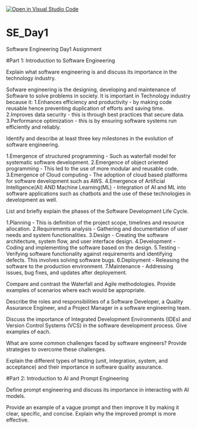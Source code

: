 [![Open in Visual Studio Code](https://classroom.github.com/assets/open-in-vscode-2e0aaae1b6195c2367325f4f02e2d04e9abb55f0b24a779b69b11b9e10269abc.svg)](https://classroom.github.com/online_ide?assignment_repo_id=18322342&assignment_repo_type=AssignmentRepo)

# SE_Day1

Software Engineering Day1 Assignment

#Part 1: Introduction to Software Engineering

Explain what software engineering is and discuss its importance in the technology industry.

Sofware engineering is the designing, developing and maintenance of Software to solve problems in society.
It is important in Technology industry because it:
1.Enhances efficiency and productivity - by making code reusable hence preventing duplication of efforts and saving time.
2.Improves data security - this is through best practices that secure data.
3.Performance optimization - this is by ensuring software systems run efficiently and reliably.

Identify and describe at least three key milestones in the evolution of software engineering.

1.Emergence of structured programming - Such as waterfall model for systematic software development.
2.Emergence of object oriented programming - This led to the use of more modular and reusable code.
3.Emergence of Cloud computing - The adoption of cloud based platforms for software development such as AWS.
4.Emergence of Artificial Intelligence(AI) AND Machine Learning(ML) - Integration of AI and ML into software applications such as chatbots and the use of these technologies in development as well.

List and briefly explain the phases of the Software Development Life Cycle.

1.Planning - This is definition of the project scope, timelines and resource allocation.
2.Requirements analysis - Gathering and documentation of user needs and system functionalities.
3.Design - Creating the software architecture, system flow, and user interface design.
4.Development - Coding and implementing the software based on the design.
5.Testing - Verifying software functionality against requirements and identifying defects. This involves solving software bugs.
6.Deployment - Releasing the software to the production environment.
7.Maintenance - Addressing issues, bug fixes, and updates after deployement.

Compare and contrast the Waterfall and Agile methodologies. Provide examples of scenarios where each would be appropriate.

Describe the roles and responsibilities of a Software Developer, a Quality Assurance Engineer, and a Project Manager in a software engineering team.

Discuss the importance of Integrated Development Environments (IDEs) and Version Control Systems (VCS) in the software development process. Give examples of each.

What are some common challenges faced by software engineers? Provide strategies to overcome these challenges.

Explain the different types of testing (unit, integration, system, and acceptance) and their importance in software quality assurance.

#Part 2: Introduction to AI and Prompt Engineering

Define prompt engineering and discuss its importance in interacting with AI models.

Provide an example of a vague prompt and then improve it by making it clear, specific, and concise. Explain why the improved prompt is more effective.
